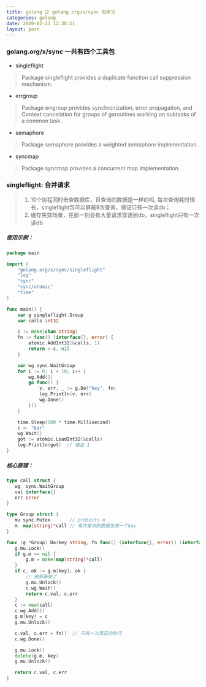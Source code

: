 ```yaml
---
title: golang 之 golang.org/x/sync 包学习
categories: golang
date: 2020-02-23 12:38:11
layout: post
---
```


### golang.org/x/sync 一共有四个工具包
* singleflight
> Package singleflight provides a duplicate function call suppression mechanism.   
* errgroup
> Package errgroup provides synchronization, error propagation, and Context cancelation for groups of goroutines working on subtasks of a common task.
* semaphore
> Package semaphore provides a weighted semaphore implementation.
* syncmap
> Package syncmap provides a concurrent map implementation.

### singleflight: 合并请求

> 1. 10个协程同时去查数据库，且查询的数据是一样的吗, 每次查询耗时很长，singleflight包可以屏蔽9次查询，保证只有一次读db；
> 2. 缓存失效场景，在那一刻会有大量请求穿透到db，singleflight只有一次读db

##### 使用示例：
``` GO
package main

import (
	"golang.org/x/sync/singleflight"
	"log"
	"sync"
	"sync/atomic"
	"time"
)

func main() {
	var g singleflight.Group
	var calls int32

	c := make(chan string)
	fn := func() (interface{}, error) {
		atomic.AddInt32(&calls, 1)
		return <-c, nil
	}

	var wg sync.WaitGroup
	for i := 0; i < 10; i++ {
		wg.Add(1)
		go func() {
			v, err, _ := g.Do("key", fn)
			log.Println(v, err)
			wg.Done()
		}()
	}

	time.Sleep(100 * time.Millisecond)
	c <- "bar"
	wg.Wait()
	got := atomic.LoadInt32(&calls)
	log.Println(got)  // 输出 1
}

```

##### 核心原理：
 ``` GO
type call struct {
	wg  sync.WaitGroup
	val interface{}
	err error
}

type Group struct {
	mu sync.Mutex       // protects m
	m  map[string]*call // 每次查询的数据生成一个key
}

func (g *Group) Do(key string, fn func() (interface{}, error)) (interface{}, error) {
	g.mu.Lock()
	if g.m == nil {
		g.m = make(map[string]*call)
	}
	if c, ok := g.m[key]; ok {
        // 被屏蔽掉了
		g.mu.Unlock()
		c.wg.Wait()
		return c.val, c.err
	}
	c := new(call)
	c.wg.Add(1)
	g.m[key] = c
	g.mu.Unlock()

	c.val, c.err = fn()  // 只有一次真正的执行
	c.wg.Done()

	g.mu.Lock()
	delete(g.m, key)
	g.mu.Unlock()

	return c.val, c.err
}
 ```

